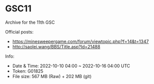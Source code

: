 # GSC11
Archive for the 11th GSC

Official posts:
- https://minesweepergame.com/forum/viewtopic.php?f=14&t=1347
- http://saolei.wang/BBS/Title.asp?Id=21488

Info:
- Date & Time: 2022-10-10 04:00 ~ 2022-10-16 04:00 UTC
- Token: G01825
- File size: 567 MB (Raw) + 202 MB (git)
